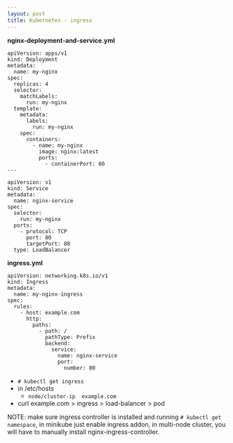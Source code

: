 ```yaml
---
layout: post
title: Kubernetes - ingress
---
```


**nginx-deployment-and-service.yml** <br>
```
apiVersion: apps/v1
kind: Deployment
metadata:
  name: my-nginx
spec:
  replicas: 4
  selector:
    matchLabels:
      run: my-nginx
  template:
    metadata:
      labels:
        run: my-nginx
    spec:
      containers:
        - name: my-nginx
          image: nginx:latest
          ports:
            - containerPort: 80
---

apiVersion: v1
kind: Service
metadata:
  name: nginx-service
spec:
  selector:
    run: my-nginx
  ports:
    - protocol: TCP
      port: 80
      targetPort: 80
  type: LoadBalancer
```

**ingress.yml** <br>
```
apiVersion: networking.k8s.io/v1
kind: Ingress
metadata:
  name: my-nginx-ingress
spec:
  rules:
    - host: example.com
      http:
        paths:
          - path: /
            pathType: Prefix
            backend:
              service:
                name: nginx-service
                port:
                  number: 80
```

- `# kubectl get ingress`
- in /etc/hosts
  - `node/cluster-ip  example.com`
- curl example.com > ingress > load-balancer > pod

NOTE: make sure ingress controller is installed and running `# kubectl get namespace`, in minikube just enable ingress addon, in multi-node cluster, you will have to manually install nginx-ingress-controller.